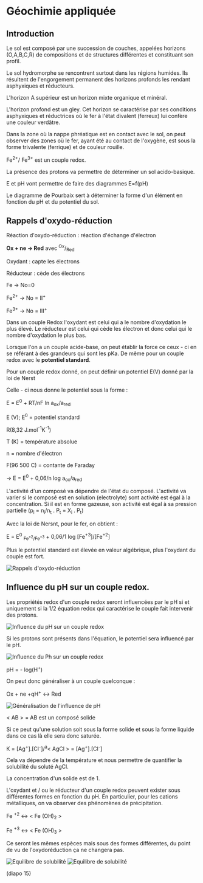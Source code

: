 # Géochimie appliquée

## Introduction

Le sol est composé par une succession de couches, appelées horizons (O,A,B,C,R) de compositions et de structures différentes et constituant son profil.

Le sol hydromorphe se rencontrent surtout dans les régions humides. Ils résultent de l'engorgement permanent des horizons profonds les rendant asphyxiques et réducteurs.

L'horizon A supérieur est un horizon mixte organique et minéral.

L'horizon profond est un gley. Cet horizon se caractérise par ses conditions asphyxiques et réductrices où le fer à l'état divalent (ferreux) lui confère une couleur verdâtre.

Dans la zone où la nappe phréatique est en contact avec le sol, on peut observer des zones où le fer, ayant été au contact de l'oxygène, est sous la forme trivalente (ferrique) et de couleur rouille.

Fe<sup>2+</sup>/ Fe<sup>3+</sup> est un couple redox.

La présence des protons va permettre de déterminer un sol acido-basique. 

E et pH vont permettre de faire des diagrammes E=f(pH)

Le diagramme de Pourbaix sert à déterminer la forme d'un élément en fonction du pH et du potentiel du sol.

## Rappels d'oxydo-réduction

Réaction d'oxydo-réduction : réaction d'échange d'électron

**Ox + ne -> Red** avec <sup>Ox</sup>/<sub>Red</sub>

Oxydant : capte les électrons

Réducteur : cède des électrons

Fe -> No=0

Fe<sup>2+</sup> -> No = II<sup>+</sup>

Fe<sup>3+</sup> -> No = III<sup>+</sup>

Dans un couple Redox l'oxydant est celui qui a le nombre d'oxydation le plus élevé. Le réducteur est celui qui cède les électron et donc celui qui le nombre d'oxydation le plus bas.

Lorsque l'on a un couple acide-base, on peut établir la force ce ceux - ci en se référant à des grandeurs qui sont les pKa. De même pour un couple redox avec le **potentiel standard**.


Pour un couple redox donné, on peut définir un potentiel E(V) donné par la loi de Nerst

Celle - ci nous donne le potentiel sous la forme :

E = E<sup>0</sup> + RT/nF ln a<sub>ox</sub>/a<sub>red</sub>

E (V); E<sup>0</sup> = potentiel standard 

R(8,32 J.mol<sup>-1</sup>K<sup>-1</sup>) 

T (K) = température absolue

n = nombre d'électron

F(96 500 C) = contante de Faraday

-> E = E<sup>0</sup> + 0,06/n log a<sub>ox</sub>/a<sub>red</sub>

L'activité d'un composé va dépendre de l'état du composé. L'activité va varier si le composé est en solution (electrolyte) sont activité est égal à la concentration. Si il est en forme gazeuse, son activité est égal à sa pression partielle (p<sub>i</sub> = n<sub>i</sub>/n<sub>t</sub> . P<sub>t</sub> = X<sub>i</sub> . P<sub>t</sub>)

Avec la loi de Nersnt, pour le fer, on obtient :

E = E<sup>0</sup> <sub>Fe<sup>+2</sup>/Fe<sup>+3</sup></sub> + 0,06/1 log [Fe<sup>+3</sup>]/[Fe<sup>+2</sup>]

Plus le potentiel standard est élevée en valeur algébrique, plus l'oxydant du couple est fort.

![Rappels d'oxydo-réduction](Images/8.jpg)

## Influence du pH sur un couple redox.

Les propriétés redox d'un couple redox seront influencées par le pH si et uniquement si la 1/2 équation redox qui caractérise le couple fait intervenir des protons.

![Influence du pH sur un couple redox](Images/9.jpg)

Si les protons sont présents dans l'équation, le potentiel sera influencé par le pH.

![Influence du Ph sur un couple redox](Images/10.jpg)

pH = - log(H<sup>+</sup>)

On peut donc généraliser à  un couple quelconque : 

Ox + ne +qH<sup>+</sup> <-> Red

![Généralisation de l'influence de pH](Images/11.jpg)

< AB > = AB est un composé solide

Si ce peut qu'une solution soit sous la forme solide et sous la forme liquide dans ce cas là elle sera donc saturée.

K = [Ag<sup>+</sup>].[Cl<sup>-</sup>]/<sup>a</sup>< AgCl > = [Ag<sup>+</sup>].[Cl<sup>-</sup>]

Cela va dépendre de la température et nous permettre de quantifier la solubilité du soluté AgCl.

La concentration d'un solide est de 1.

L'oxydant et / ou le réducteur d'un couple redox peuvent exister sous différentes formes en fonction du pH. En particulier, pour les cations métalliques, on va observer des phénomènes de précipitation. 

Fe <sup>+2</sup> <-> < Fe (OH)<sub>2</sub> >

Fe <sup>+3</sup> <-> < Fe (OH)<sub>3</sub> >

Ce seront les mêmes espèces mais sous des formes différentes, du point de vu de l'oxydoréduction ça ne changera pas.

![Equilibre de solubilité](Images/13.jpg)
![Equilibre de solubilité](Images/14.jpg)

(diapo 15)